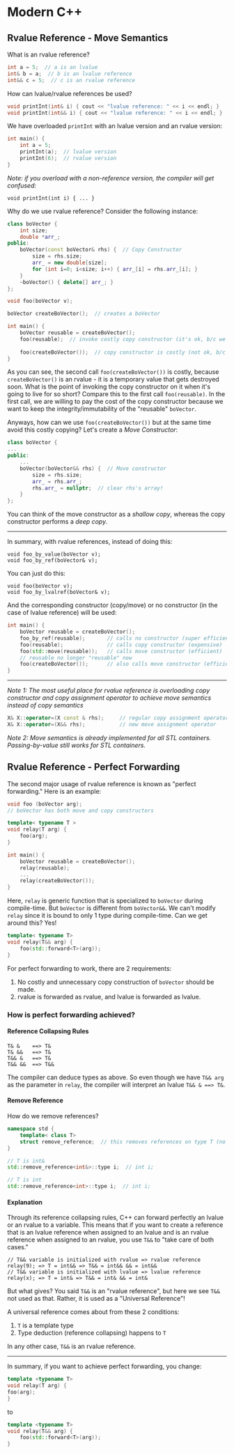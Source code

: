 # Modern C++

## Rvalue Reference - Move Semantics
What is an rvalue reference?
```C++
int a = 5;  // a is an lvalue
int& b = a;  // b is an lvalue reference
int&& c = 5;  // c is an rvalue reference
```
How can lvalue/rvalue references be used?
```C++
void printInt(int& i) { cout << "lvalue reference: " << i << endl; }
void printInt(int&& i) { cout << "lvalue reference: " << i << endl; }
```
We have overloaded `printInt` with an lvalue version and an rvalue version:
```C++
int main() {
	int a = 5;
    printInt(a);  // lvalue version
    printInt(6);  // rvalue version
}
```
_Note: if you overload with a non-reference version, the compiler will get confused:_

	void printInt(int i) { ... }

Why do we use rvalue reference? Consider the following instance:
```C++
class boVector {
	int size;
    double *arr_;
public:
	boVector(const boVector& rhs) {  // Copy Constructor
    	size = rhs.size;
        arr_ = new double[size];
        for (int i=0; i<size; i++) { arr_[i] = rhs.arr_[i]; }
    }
    ~boVector() { delete[] arr_; }
};

void foo(boVector v);

boVector createBoVector();  // creates a boVector

int main() {
	boVector reusable = createBoVector();
    foo(reusable);  // invoke costly copy constructor (it's ok, b/c we need it to stay reusable)
    
    foo(createBoVector());  // copy constructor is costly (not ok, b/c createBoVector is a temporary that is destroyed anyways)
}
 ```   
As you can see, the second call `foo(createBoVector())` is costly, because `createBoVector()` is an rvalue - it is a temporary value that gets destroyed soon. What is the point of invoking the copy constructor on it when it's going to live for so short? Compare this to the first call `foo(reusable)`. In the first call, we are willing to pay the cost of the copy constructor because we want to keep the integrity/immutability of the "reusable" `boVector`.

Anyways, how can we use `foo(createBoVector())` but at the same time avoid this costly copying? Let's create a _Move Constructor_:
```C++
class boVector {
...
public:
	...
    boVector(boVector&& rhs) {  // Move constructor
    	size = rhs.size;
        arr_ = rhs.arr_;
        rhs.arr_ = nullptr;  // clear rhs's array!
    }
};
```
You can think of the move constructor as a _shallow copy_, whereas the copy constructor performs a _deep copy_.

---

In summary, with rvalue references, instead of doing this:

	void foo_by_value(boVector v);
    void foo_by_ref(boVector& v);

You can just do this:

	void foo(boVector v);
    void foo_by_lvalref(boVector& v);
    
And the corresponding constructor (copy/move) or no constructor (in the case of lvalue reference) will be used:
```C++
int main() {
	boVector reusable = createBoVector();
    foo_by_ref(reusable);		// calls no constructor (super efficient)
    foo(reusable);				// calls copy constructor (expensive)
    foo(std::move(reusable));	// calls move constructor (efficient)
    // reusable no longer "reusable" now
    foo(createBoVector());		// also calls move constructor (efficient)
}
```
---

_Note 1: The most useful place for rvalue reference is overloading copy constructor and copy assignment operator to achieve move semantics instead of copy semantics_
```C++
X& X::operator=(X const & rhs);		// regular copy assignment operator
X& X::operator=(X&& rhs);			// new move assignment operator
```  
_Note 2: Move semantics is already implemented for all STL containers. Passing-by-value still works for STL containers._


## Rvalue Reference - Perfect Forwarding

The second major usage of rvalue reference is known as "perfect forwarding." Here is an example:
```C++
void foo (boVector arg);
// boVector has both move and copy constructors

template< typename T >
void relay(T arg) {
	foo(arg);
}

int main() {
	boVector reusable = createBoVector();
    relay(reusable);
    ...
    relay(createBoVector());
}
```    
Here, `relay` is generic function that is specialized to `boVector` during compile-time. But `boVector` is different from `boVector&&`. We can't modify `relay` since it is bound to only 1 type during compile-time. Can we get around this? Yes!
```C++
template< typename T>
void relay(T&& arg) {
	foo(std::forward<T>(arg));
}
```
For perfect forwarding to work, there are 2 requirements:

1. No costly and unnecessary copy construction of `boVector` should be made.
2. rvalue is forwarded as rvalue, and lvalue is forwarded as lvalue.

### How is perfect forwarding achieved?

#### Reference Collapsing Rules
```
T& &	==>	T&
T& &&	==>	T&
T&& &	==>	T&
T&& &&	==>	T&&
```
The compiler can deduce types as above. So even though we have `T&& arg` as the parameter in `relay`, the compiler will interpret an lvalue `T&& & ==> T&`.

#### Remove Reference
How do we remove references?
```C++
namespace std {
	template< class T>
	struct remove_reference;  // this removes references on type T (no perfect forwarding achieved)
}

// T is int&
std::remove_reference<int&>::type i;  // int i;

// T is int
std::remove_reference<int>::type i;  // int i;
```
#### Explanation

Through its reference collapsing rules, C++ can forward perfectly an lvalue or an rvalue to a variable. This means that if you want to create a reference that is an lvalue reference when assigned to an lvalue and is an rvalue reference when assigned to an rvalue, you use `T&&` to "take care of both cases."
```
// T&& variable is initialized with rvalue => rvalue reference
relay(9); => T = int&& => T&& = int&& && = int&&
// T&& variable is initialized with lvalue => lvalue reference
relay(x); => T = int& => T&& = int& && = int&
```
But what gives? You said `T&&` is an "rvalue reference", but here we see `T&&` not used as that. Rather, it is used as a "Universal Reference"!

A universal reference comes about from these 2 conditions:

1. `T` is a template type
2. Type deduction (reference collapsing) happens to `T`

In any other case, `T&&` is an rvalue reference.

---

In summary, if you want to achieve perfect forwarding, you change:
```C++
template <typename T>
void relay(T arg) {
foo(arg);    
}
```
to
```C++
template <typename T>
void relay(T&& arg) {
	foo(std::forward<T>(arg));
}

```
